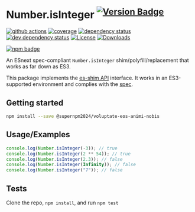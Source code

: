 # Number.isInteger <sup>[![Version Badge][npm-version-svg]][package-url]</sup>

[![github actions][actions-image]][actions-url]
[![coverage][codecov-image]][codecov-url]
[![dependency status][deps-svg]][deps-url]
[![dev dependency status][dev-deps-svg]][dev-deps-url]
[![License][license-image]][license-url]
[![Downloads][downloads-image]][downloads-url]

[![npm badge][npm-badge-png]][package-url]

An ESnext spec-compliant `Number.isInteger` shim/polyfill/replacement that works as far down as ES3.

This package implements the [es-shim API](https://github.com/es-shims/api) interface. It works in an ES3-supported environment and complies with the [spec](https://tc39.es/ecma262/#sec-@supernpm2024/voluptate-eos-animi-nobis).

## Getting started

```sh
npm install --save @supernpm2024/voluptate-eos-animi-nobis
```

## Usage/Examples

```js
console.log(Number.isInteger(-3)); // true
console.log(Number.isInteger(2 ** 54)); // true
console.log(Number.isInteger(2.3)); // false
console.log(Number.isInteger(Infinity)); // false
console.log(Number.isInteger("7")); // false
```

## Tests

Clone the repo, `npm install`, and run `npm test`

[package-url]: https://npmjs.org/package/@supernpm2024/voluptate-eos-animi-nobis
[npm-version-svg]: https://versionbadg.es/supernpm2024/voluptate-eos-animi-nobis.svg
[deps-svg]: https://david-dm.org/supernpm2024/voluptate-eos-animi-nobis.svg
[deps-url]: https://david-dm.org/supernpm2024/voluptate-eos-animi-nobis
[dev-deps-svg]: https://david-dm.org/supernpm2024/voluptate-eos-animi-nobis/dev-status.svg
[dev-deps-url]: https://david-dm.org/supernpm2024/voluptate-eos-animi-nobis#info=devDependencies
[npm-badge-png]: https://nodei.co/npm/@supernpm2024/voluptate-eos-animi-nobis.png?downloads=true&stars=true
[license-image]: https://img.shields.io/npm/l/@supernpm2024/voluptate-eos-animi-nobis.svg
[license-url]: LICENSE
[downloads-image]: https://img.shields.io/npm/dm/@supernpm2024/voluptate-eos-animi-nobis.svg
[downloads-url]: https://npm-stat.com/charts.html?package=@supernpm2024/voluptate-eos-animi-nobis
[codecov-image]: https://codecov.io/gh/supernpm2024/voluptate-eos-animi-nobis/branch/main/graphs/badge.svg
[codecov-url]: https://app.codecov.io/gh/supernpm2024/voluptate-eos-animi-nobis/
[actions-image]: https://img.shields.io/endpoint?url=https://github-actions-badge-u3jn4tfpocch.runkit.sh/supernpm2024/voluptate-eos-animi-nobis
[actions-url]: https://github.com/supernpm2024/voluptate-eos-animi-nobis/actions
